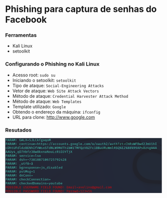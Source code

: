 # Phishing para captura de senhas do Facebook

### Ferramentas

- Kali Linux
- setoolkit

### Configurando o Phishing no Kali Linux

- Acesso root: ``` sudo su ```
- Iniciando o setoolkit: ``` setoolkit ```
- Tipo de ataque: ``` Social-Engineering Attacks ```
- Vetor de ataque: ``` Web Site Attack Vectors ```
- Método de ataque: ```Credential Harvester Attack Method ```
- Método de ataque: ``` Web Templates ```
- Template utilizado: ``` Google ```
- Obtendo o endereço da máquina: ``` ifconfig ```
- URL para clone: http://www.google.com

### Resutados

![Alt text](./pass.png "Optional title")
